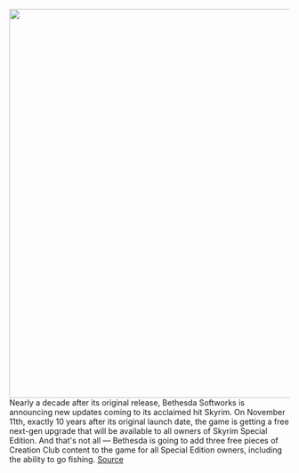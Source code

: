 <img src='https://cdn.vox-cdn.com/thumbor/dDfHkBk7YI53y5HZZDIiQ832w4k=/0x0:1920x870/1200x800/filters:focal(807x282:1113x588)/cdn.vox-cdn.com/uploads/chorus_image/image/69750255/SKY10_Constellation_HERO_1920x87.0.jpeg' width='700px' /><br/>
Nearly a decade after its original release, Bethesda Softworks is announcing new updates coming to its acclaimed hit Skyrim. On November 11th, exactly 10 years after its original launch date, the game is getting a free next-gen upgrade that will be available to all owners of Skyrim Special Edition. And that's not all — Bethesda is going to add three free pieces of Creation Club content to the game for all Special Edition owners, including the ability to go fishing.
<a href='https://www.theverge.com/2021/8/19/22633130/skyrim-next-gen-upgrade-update-anniversary-special-edition-bethesda'> Source <a/>